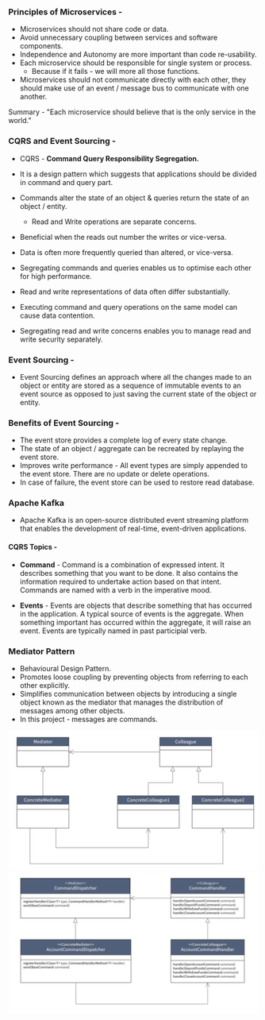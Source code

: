 ### Principles of Microservices -

- Microservices should not share code or data.
- Avoid unnecessary coupling between services and software components.
- Independence and Autonomy are more important than code re-usability.
- Each microservice should be responsible for single system or process.
    - Because if it fails - we will more all those functions.
- Microservices should not communicate directly with each other, they should make use of an event / message bus to communicate with one another.

Summary - "Each microservice should believe that is the only service in the world."

### CQRS and Event Sourcing -

- CQRS - **Command Query Responsibility Segregation.**
- It is a design pattern which suggests that applications should be divided in command and query part.
- Commands alter the state of an object & queries return the state of an object / entity.
    - Read and Write operations are separate concerns.
- Beneficial when the reads out number the writes or vice-versa.

- Data is often more frequently queried than altered, or vice-versa.
- Segregating commands and queries enables us to optimise each other for high performance.
- Read and write representations of data often differ substantially.
- Executing command and query operations on the same model can cause data contention.
- Segregating read and write concerns enables you to manage read and write security separately.

### Event Sourcing -

- Event Sourcing defines an approach where all the changes made to an object or entity are stored as a sequence of immutable events to an event source as opposed to just saving the current state of the object or entity.

### Benefits of Event Sourcing -

- The event store provides a complete log of every state change.
- The state of an object / aggregate can be recreated by replaying the event store.
- Improves write performance - All event types are simply appended to the event store. There are no update or delete operations.
- In case of failure, the event store can be used to restore read database.

### Apache Kafka

- Apache Kafka is an open-source distributed event streaming platform that enables the development of real-time, event-driven applications.

#### CQRS Topics -

- **Command** - Command is a combination of expressed intent. It describes something that you want to be done. It also contains the information required to undertake action based on that intent. Commands are named with a verb in the imperative mood.

- **Events** - Events are objects that describe something that has occurred in the application. A typical source of events is the aggregate. When something important has occurred within the aggregate, it will raise an event. Events are typically named in past participial verb.

### Mediator Pattern

- Behavioural Design Pattern.
- Promotes loose coupling by preventing objects from referring to each other explicitly.
- Simplifies communication between objects by introducing a single object known as the mediator that manages the distribution of messages among other objects.
- In this project - messages are commands.

<img src = "MediatorPattern.png" alt = "Mediator Pattern" title = "Mediator Pattern"/>

<img src = "CommandDispatcher.png" alt = "Command Dispatcher" title = "Command Dispatcher"/>


